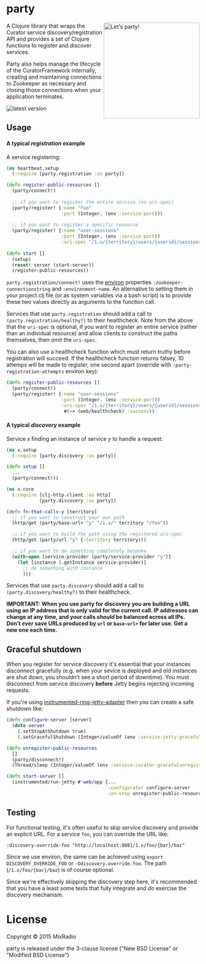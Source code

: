 # party

<img src="https://upload.wikimedia.org/wikipedia/commons/c/c3/Party_icon.svg" alt="Let's party!" title="Let's party!" align="right" width="250"/>

A Clojure library that wraps the Curator service discovery/registration API and provides a set of Clojure functions to register and discover services. 

Party also helps manage the lifecycle of the CuratorFramework internally, creating and maintaining connections to Zookeeper as necessary and closing those connections when your application terminates.

![latest version](https://clojars.org/mixradio/party/latest-version.svg)

## Usage

#### A typical _registration_ example

A service registering:

```clj
(ns heartbeat.setup
  (:require [party.registration :as party])

(defn register-public-resources []
  (party/connect!)
  
  ;; if you want to register the entire service (no uri-spec)
  (party/register! {:name "foo"
                    :port (Integer. (env :service-port)))
                     
  ;; if you want to register a specific resource
  (party/register! {:name "user-sessions"
                    :port (Integer. (env :service-port))
                    :uri-spec "/1.x/{territory}/users/{userid}/sessions/{devicetype}/{app}"}))
                     
(defn start []
  (setup)
  (reset! server (start-server))
  (register-public-resources))
```

`party.registration/connect!` uses the [environ](https://github.com/weavejester/environ) properties `:zookeeper-connectionstring` and `:environment-name`. An alternative to setting them in your project.clj file (or as system variables via a bash script) is to provide these two values directly as arguments to the function call.

Services that use `party.registration` should add a call to `(party.registration/healthy?)` to their healthcheck. Note from the above that the `uri-spec` is optional, if you want to register an entire service (rather than an individual resource) and allow clients to construct the paths themselves, then omit the `uri-spec`.

You can also use a healthcheck function which must return truthy before registration will succeed. If the healthcheck function returns falsey, 10 attemps will be made to register, one second apart (override with `:party-registration-attempts` environ key):

```clj
(defn register-public-resources []
  (party/connect!)
  (party/register! {:name "user-sessions"
                    :port (Integer. (env :service-port))
                    :uri-spec "/1.x/{territory}/users/{userid}/sessions/{devicetype}/{app}"}
                     #(-> (web/healthcheck) :success))
```

#### A typical _discovery_ example

Service _x_ finding an instance of service _y_ to handle a request:

```clj
(ns x.setup
  (:require [party.discovery :as party])

(defn setup []
  ...
  (party/connect!))
```

```clj
(ns x.core
  (:require [clj-http.client :as http]
            [party.discovery :as party])

(defn fn-that-calls-y [territory]
  ;; if you want to construct your own path
  (http/get (party/base-url+ "y" "/1.x/" territory "/foo"))

  ;; if you want to build the path using the registered uri-spec
  (http/get (party/url "y" {:territory territory)))

  ;; if you want to do something completely bespoke
  (with-open [service-provider (party/service-provider "y")]
    (let [instance (.getInstance service-provider)]
      ;; do something with instance
      )))

```

Services that use `party.discovery` should add a call to `(party.discovery/healthy?)` to their healthcheck.

**IMPORTANT: When you use party for discovery you are building a URL using an IP address that is only valid for the current call. IP addresses can change at any time, and your calls _should_ be balanced across all IPs. Don't _ever_ save URLs produced by `url` or `base-url+` for later use. Get a new one each time.**

## Graceful shutdown

When you register for service discovery it's essential that your instances disconnect gracefully (e.g. when your sevice is deployed and old instances are shut down, you shouldn't see a short period of downtime). You must disconnect from service discovery **before** Jetty begins rejecting incoming requests.

If you're using [instrumented-ring-jetty-adapter](https://github.com/mixradio/instrumented-ring-jetty-adapter) then you can create a safe shutdown like:

```clj
(defn configure-server [server]
  (doto server
    (.setStopAtShutdown true)
    (.setGracefulShutdown (Integer/valueOf (env :service-jetty-gracefulshutdown-millis)))))

(defn unregister-public-resources
  []
  (party/disconnect!)
  (Thread/sleep (Integer/valueOf (env :service-curator-gracefulunregister-millis))))

(defn start-server []
  (instrumented/run-jetty #'web/app {...
                                     :configurator configure-server
                                     :on-stop unregister-public-resources}))
```

## Testing

For functional testing, it's often useful to skip service discovery and provide an explicit URL. For a service `foo`, you can override the URL like:

```
:discovery-override-foo "http://localhost:8081/1.x/foo/{bar}/baz"
```

Since we use environ, the same can be achieved using `export DISCOVERY_OVERRIDE_FOO` or `-Ddiscovery.override.foo`. The path (`/1.x/foo/{bar}/baz`) is of course optional.

Since we're effectively skipping the discovery step here, it's recommended that you have a least some tests that fully integrate and _do_ exercise the discovery mechanism.

# License

Copyright © 2015 MixRadio

party is released under the 3-clause license ("New BSD License" or "Modified BSD License")
